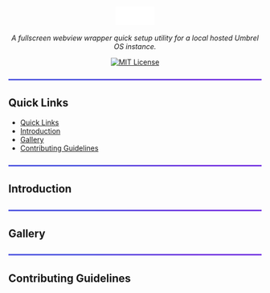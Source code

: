 <div id="top">

<p align="center">
  <img src="https://raw.githubusercontent.com/beecho01/umbrel-web-app/refs/heads/main/docs/assets/svg/umbrel-logo.svg" alt="Umbrel Logo" width="15%">
</p>

<p align="center">
  <em>A fullscreen webview wrapper  quick setup utility for a local hosted Umbrel OS instance.</em>
</p>

<p align="center">
  <a href="https://opensource.org/license/mit/">
    <img src="https://img.shields.io/github/license/beecho01/umbrel-web-app?logo=opensourceinitiative&style=for-the-badge&logoColor=white&label=License&color=8257e6" alt="MIT License">
  </a>
</p>

</div>

<img src="https://raw.githubusercontent.com/beecho01/umbrel-web-app/refs/heads/main/docs/assets/svg/line.svg" alt="line break" width="100%" height="3px">

## Quick Links

- [Quick Links](#quick-links)
- [Introduction](#introduction)
- [Gallery](#gallery)
- [Contributing Guidelines](#contributing-guidelines)

<img src="https://raw.githubusercontent.com/beecho01/umbrel-web-app/refs/heads/main/docs/assets/svg/line.svg" alt="line break" width="100%" height="3px">

## Introduction

<img src="https://raw.githubusercontent.com/beecho01/umbrel-web-app/refs/heads/main/docs/assets/svg/line.svg" alt="line break" width="100%" height="3px">

## Gallery

<img src="https://raw.githubusercontent.com/beecho01/umbrel-web-app/refs/heads/main/docs/assets/svg/line.svg" alt="line break" width="100%" height="3px">

## Contributing Guidelines
